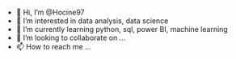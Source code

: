 - 👋 Hi, I’m @Hocine97
- 👀 I’m interested in data analysis, data science
- 🌱 I’m currently learning python, sql, power BI, machine learning
- 💞️ I’m looking to collaborate on ...
- 📫 How to reach me ...

<!---
Hocine97/Hocine97 is a ✨ special ✨ repository because its `README.md` (this file) appears on your GitHub profile.
You can click the Preview link to take a look at your changes.
--->
